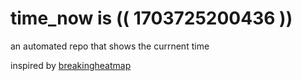 # time_now is (( 1703725200436 ))

an automated repo that shows the currnent time

inspired by [breakingheatmap](https://github.com/breakingheatmap/breakingheatmap)